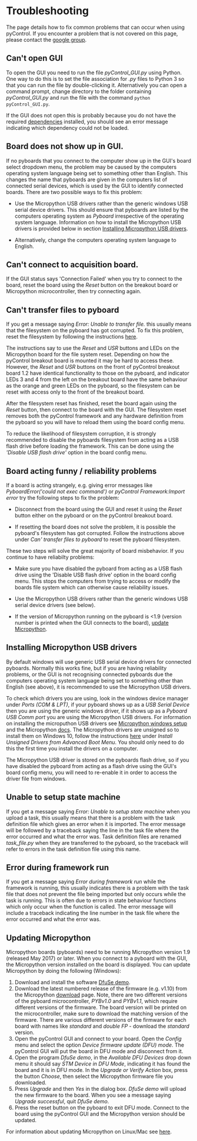 # Troubleshooting

The page details how to fix common problems that can occur when using pyControl.  If you encounter a problem that is not covered on this page, please contact the [google group](https://groups.google.com/forum/#!forum/pycontrol).

## Can't open GUI

To open the GUI you need to run the file *pyControl_GUI.py* using Python.  One way to do this is to set the file association for *.py* files to Python 3 so that you can run the file by double-clicking it.  Alternatively you can open a command prompt, change directory to the folder containing *pyControl_GUI.py* and run the file with the command `python pyControl_GUI.py`.

If the GUI does not open this is probably because you do not have the required [dependencies](../getting_started.md#dependencies) installed, you should see an error message indicating which dependency could not be loaded. 

## Board does not show up in GUI.

If no pyboards that you connect to the computer show up in the GUI's board select dropdown menu, the problem may be caused by the computers operating system language being set to something other than English.  This changes the name that pyboards are given in the computers list of connected serial devices, which is used by the GUI to identify connected boards.  There are two possible ways to fix this problem:

- Use the Micropython USB drivers rather than the generic windows USB serial device drivers.  This should ensure that pyboards are listed by the computers operating system as *Pyboard* irrespective of the operating system language.  Information on how to install the Micropython USB drivers is provided below in section [Installing Micropython USB drivers](#installing-micropython-usb-drivers).

- Alternatively, change the computers operating system language to English.


## Can't connect to acquisition board.

If the GUI status says 'Connection Failed' when you try to connect to the board, reset the board using the *Reset* button on the breakout board or Micropython microcontroller, then try connecting again.

## Can't transfer files to pyboard

If you get a message saying *Error: Unable to transfer file.* this usually means that the filesystem on the pyboard has got corrupted. To fix this problem, reset the filesystem by following the instructions [here](https://docs.micropython.org/en/latest/pyboard/tutorial/reset.html#factory-reset-the-filesystem).  

The instructions say to use the *Reset* and *USR* buttons and LEDs on the Micropython board for the file system reset.  Depending on how the pyControl breakout board is mounted it may be hard to access these.  However, the *Reset* and *USR* buttons on the front of pyControl breakout board 1.2 have identical functionality to those on the pyboard, and indicator LEDs 3 and 4 from the left on the breakout board have the same behaviour as the orange and green LEDs on the pyboard, so the filesystem can be reset with access only to the front of the breakout board.  

After the filesystem reset has finished, reset the board again using the *Reset* button, then connect to the board with the GUI.  The filesystem reset removes both the pyControl framework and any hardware definition from the pyboard so you will have to reload them using the board config menu.  

To reduce the likelihood of filesystem corruption, it is strongly recommended to disable the pyboards filesystem from acting as a USB flash drive before loading the framework.  This can be done using the *'Disable USB flash drive'* option in the board config menu.

## Board acting funny / reliability problems

If a board is acting strangely, e.g. giving error messages like *PyboardError('could not exec command')* or *pyControl Framework:Import error* try the following steps to fix the problem:

- Disconnect from the board using the GUI and reset it using the *Reset* button either on the pyboard or on the pyControl breakout board.

-  If resetting the board does not solve the problem, it is possible the pyboard's filesystem has got corrupted.  Follow the instructions above under *Can' transfer files to pyboard* to reset the pyboard filesystem.

These two steps will solve the great majority of board misbehavior.  If you continue to have reliabilty problems:

- Make sure you have disabled the pyboard from acting as a USB flash drive using the 'Disable USB flash drive' option in the board config menu. This stops the computers from trying to access or modify the boards file system which can otherwise cause reliability issues.

- Use the Micropython USB drivers rather than the generic windows USB serial device drivers (see below).

- If the version of Micropython running on the pyboard is <1.9 (version number is printed when the GUI connects to the board), [update Micropython](#updating-micropython).

## Installing Micropython USB drivers

By default windows will use generic USB serial device drivers for connected pyboards.  Normally this works fine, but if you are having reliability problems, or the GUI is not recognising connected pyboards due the computers operating system language being set to something other than English (see above), it is recommended to use the Micropython USB drivers.  

To check which drivers you are using, look in the windows device manager under *Ports (COM & LPT)*, if your pyboard shows up as a *USB Serial Device* then you are using the generic windows driver, if it shows up as a *Pyboard USB Comm port* you are using the Micropython USB drivers. For information on installing the microputhon USB drivers see [Micropython windows setup](http://micropython.org/resources/Micro-Python-Windows-setup.pdf) and the Micropython [docs](http://docs.micropython.org/en/latest/pyboard/pyboard/tutorial/repl.html).  The Micropython drivers are unsigned so to install them on Windows 10, follow the instructions [here](https://www.maketecheasier.com/install-unsigned-drivers-windows10/) under *Install Unsigned Drivers from Advanced Boot Menu*.  You should only need to do this the first time you install the drivers on a computer.

The Micropython USB driver is stored on the pyboards flash drive, so if you have disabled the pyboard from acting as a flash drive using the GUI's board config menu, you will need to re-enable it in order to access the driver file from windows. 

## Unable to setup state machine

If you get a message saying *Error: Unable to setup state machine* when you upload a task, this usually means that there is a problem with the task definition file which gives an error when it is imported.  The error message will be followed by a traceback saying the line in the task file where the error occurred and what the error was.  Task definition files are renamed *task_file.py* when they are transferred to the pyboard, so the traceback will refer to errors in the task definition file using this name.

## Error during framework run

If you get a message saying *Error during framework run* while the framework is running, this usually indicates there is a problem with the task file that does not prevent the file being imported but only occurs while the task is running.  This is often due to errors in state behaviour functions which only occur when the function is called.  The error message will include a traceback indicating the line number in the task file where the error occurred and what the error was.

## Updating Micropython

Micropython boards (pyboards) need to be running Micropython version 1.9 (released May 2017) or later. When you connect to a pyboard with the GUI, the Micropython version installed on the board is displayed.  You can update Micropython by doing the following (Windows):

1.  Download and install the software [DfuSe demo](https://www.st.com/en/development-tools/stsw-stm32080.html).
2.  Download the latest numbered release of the firmware (e.g. v1.10) from the Micropython [download](http://micropython.org/download) page.  Note, there are two different versions of the pyboard microcontroller, *PYBv1.0* and *PYBv1.1*, which require different versions of the firmware.  The board version will be printed on the microcontroller, make sure to download the matching version of the firmware.  There are various different versions of the firmware for each board with names like *standard* and *double FP* - download the *standard* version.
3.  Open the pyControl GUI and connect to your board.  Open the *Config* menu and select the option *Device firmware update (DFU) mode*.  The pyControl GUI will put the board in DFU mode and disconnect from it.
4.  Open the program *DfuSe demo*, in the *Available DFU Devices* drop down menu it should say *STM Device in DFU Mode*, indicating it has found the board and it is in DFU mode.  In the *Upgrade or Verify Action* box, press the button *Choose*, then select the Micropython firmware file you downloaded.
5.  Press *Upgrade* and then *Yes* in the dialog box.  *DfuSe demo* will upload the new firmware to the board. When you see a message saying *Upgrade successful*, quit *DfuSe demo*.
6.  Press the reset button on the pyboard to exit DFU mode.  Connect to the board using the pyControl GUI and the Micropython version should be updated.

For information about updating Micropython on Linux/Mac see [here](https://github.com/micropython/micropython/wiki/Pyboard-Firmware-Update). 